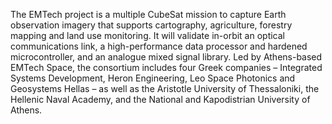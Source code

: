 The EMTech project is a multiple CubeSat mission to capture Earth observation imagery that supports cartography, agriculture, forestry mapping and land use monitoring.
It will validate in-orbit an optical communications link, a high-performance data processor and hardened microcontroller, and an analogue mixed signal library.
Led by Athens-based EMTech Space, the consortium includes four Greek companies – Integrated Systems Development, Heron Engineering, Leo Space Photonics and Geosystems Hellas – as well as the Aristotle University of Thessaloniki, the Hellenic Naval Academy, and the National and Kapodistrian University of Athens.
